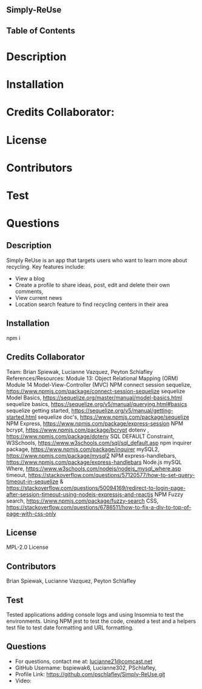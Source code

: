 ## Simply-ReUse

## Table of Contents
# Description
# Installation
# Credits Collaborator: 
# License
# Contributors
# Test 
# Questions 


## Description 
Simply ReUse is an app that targets users who want to learn more about recycling. 
Key features include: 
* View a blog
* Create a profile to share ideas, post, edit and delete their own comments, 
* View current news
* Location search feature to find recycling centers in their area


## Installation
npm i 

## Credits Collaborator 
Team: Brian Spiewak, Lucianne Vazquez, Peyton Schlafley 
References/Resources: 
Module 13: Object Relational Mapping (ORM) Module 14 Model-View-Controller (MVC) NPM connect session sequelize, https://www.npmjs.com/package/connect-session-sequelize sequelize Model Basics, https://sequelize.org/master/manual/model-basics.html sequelize basics, https://sequelize.org/v5/manual/querying.html#basics sequelize getting started, https://sequelize.org/v5/manual/getting-started.html sequelize doc's, https://www.npmjs.com/package/sequelize NPM Express, https://www.npmjs.com/package/express-session NPM bcrypt, https://www.npmjs.com/package/bcrypt dotenv , https://www.npmjs.com/package/dotenv SQL DEFAULT Constraint, W3Schools, https://www.w3schools.com/sql/sql_default.asp npm inquirer package, https://www.npmjs.com/package/inquirer mySQL2, https://www.npmjs.com/package/mysql2 NPM express-handlebars, https://www.npmjs.com/package/express-handlebars Node.js mySQL Where, https://www.w3schools.com/nodejs/nodejs_mysql_where.asp timeout, https://stackoverflow.com/questions/57120577/how-to-set-query-timeout-in-sequelize & https://stackoverflow.com/questions/50094169/redirect-to-login-page-after-session-timeout-using-nodejs-expressjs-and-reactjs
NPM Fuzzy search, https://www.npmjs.com/package/fuzzy-search
CSS, https://stackoverflow.com/questions/6786511/how-to-fix-a-div-to-top-of-page-with-css-only

## License
MPL-2.0 License

## Contributors
Brian Spiewak, Lucianne Vazquez, Peyton Schlafley 

## Test 
Tested applications adding console logs and using Insomnia to test the environments. 
Uning NPM jest to test the code, created a test and a helpers test file to test date formatting and URL formatting.  

## Questions 
* For questions, contact me at: lucianne21@comcast.net
* GitHub Username: bspiewak6, Lucianne302,  PSchlafley,  
* Profile Link: https://github.com/pschlafley/Simply-ReUse.git 
* Video: 
